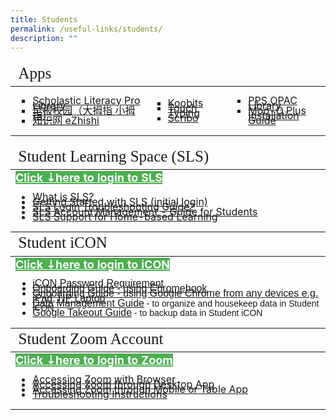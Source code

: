 ```yaml
---
title: Students
permalink: /useful-links/students/
description: ""
---
```

<table style="font-size:16px">
<thead>
	<tr><td colspan="3" style="font-family:impact; font-size:25px">Apps</td></tr>
	</thead>
	<tbody>
		<tr>
			<td style="border: solid 0px black">
				<ul>
					<li style="line-height:0.5; list-style-type: square"><a href="https://slz02.scholasticlearningzone.com/resources/dp-int/dist/#/login3/SGPDT3K" target="_blank">Scholastic Literacy Pro Library</a></li>
					<li style="line-height:0.5; list-style-type: square"><a href="https://zbschools.sg/" target="_blank">早报校园（大拇指 小拇指）</a></li>
					<li style="line-height:0.5; list-style-type: square"><a href="https://www.ezhishi.net/Contents/" target="_blank">知识网 eZhishi</a></li>
				</ul>
			</td>
			<td style="border: solid 0px black">
				<ul>
					<li style="line-height:0.5; list-style-type: square"><a href="https://member.koobits.com/" target="_blank">Koobits</a></li>
					<li style="line-height:0.5; list-style-type: square"><a href="http://www.mindclickonline.com/" target="_blank">Touch Typing</a></li>
					<li style="line-height:0.5; list-style-type: square"><a href="https://www.literatu.com" target="_blank">Scribo</a></li>
				</ul>
		</td>
		<td style="border: solid 0px black">
			<ul>
				<li style="line-height:0.5; list-style-type: square"><a href="https://schoolibrary.moe.edu.sg/punggolpri/cgi-bin/spydus.exe/MSGTRN/WPAC/HOME" target="_blank">PPS OPAC Library</a></li>
			<li style="line-height:0.5; list-style-type: square"><a href="https://plus.moo-o.com/" target="_blank">Moo-O Plus</a><br>	
					<a href="/files/Student/Moo_O/MooO_Student_Installation_Guide2020.pdf" target="_blank">Installation Guide</a></li>
			</ul>
				</td>
		</tr>
	</tbody>
	</table>
<table style="font-size:16px">
<thead>
	<tr><td style="font-family:impact; font-size:25px">Student Learning Space (SLS)</td></tr>
</thead>
<!--SLS-->
<tbody>
		<tr>
			<td style="border: solid 0px black"><a href="https://learning.moe.edu.sg/" target="_blank" style="font-weight:bold; font-size:18px; background-color: #4CAF50; color:white">Click ⇣here to login to SLS</a>
				<ul>
				<li style="line-height:0.5;"><a href="https://www.youtube.com/watch?v=eKIHRVWxYPI" target="_blank">What is SLS?</a></li>
				<li style="line-height:0.5;"><a href="/files/Student/SLS/Getting_Started_with_SLS.pdf" target="_blank">Getting Started with SLS (initial login)</a></li>
				<li style="line-height:0.5;"><a href="https://static.learning.moe.edu.sg/UserGuide/login-troubleshooting.html" target="_blank">SLS Login Troubleshooting Guide?</a></li>
				<li style="line-height:0.5;"><a href="http://shorturl.at/kuPV4" target="_blank">SLS Account Management - Guide for Students</a></li>
				<li style="line-height:0.5;"><a href="/files/Student/SLS/SLS_Support_for_HBL.pdf">SLS Support for Home-based Learning</a></li>
				</ul>
			</td>
		</tr>
</tbody>
<!--Student iCON-->
<thead>
	<tr><td style="font-family:impact; font-size:25px">Student iCON</td></tr>
</thead>
<tbody>
		<tr>
			<td style="border: solid 0px black"><a href="https://workspace.google.com/dashboard" target="_blank" style="font-weight:bold; font-size:18px; background-color: #4CAF50; color:white">Click ⇣here to login to iCON</a>
				<ul>
				<li style="line-height:0.5; font-family:arial; font-size:16px"><a href="https://drive.google.com/file/d/1GjW93FmNQh-KE_ZFXEla6WhfwilkJlPV/view?usp=sharing" target="_blank">iCON Password Requirement</a></li>
			<li style="line-height:0.5; font-family:arial; font-size:16px"><a href="https://drive.google.com/file/d/1xfODmtFNFVDerq98M8DEz0lOUSBk2-o0/view" target="_blank">Onboarding Guide - using Chromebook</a></li>
				<li style="line-height:0.5; font-family:arial; font-size:16px"><a href="https://drive.google.com/file/d/1kACPz5QDLl_LtL3YdZDgOwqEP7Tsju2g/view" target="_blank">Onboarding Guide - using Google Chrome from any devices e.g. iPad, HP Laptop</a></li>
					<li style="line-height:0.5; font-family:arial; font-size:16px"><a href="/files/Student/ICON/quick_guide_on_student_icon_data_management.pdf" target="_blank">Data Management Guide</a><span style="font-size:14px"> - to organize and housekeep data in Student iCON</span></li>
					<li style="line-height:0.5; font-family:arial; font-size:16px"><a href="/files/Student/ICON/google_takeout_guide_for_student_icon.pdf" target="_blank">Google Takeout Guide</a><span style="font-size:14px"> - to backup data in Student iCON</span></li>
				</ul>
			</td>
	</tr>
</tbody>
<!--Student Zoom-->
<thead>
	<tr><td style="font-family:impact; font-size:25px">Student Zoom Account</td></tr>
</thead>
<tbody>
		<tr>
			<td style="border: solid 0px black"><a href="https://students-edu-sg.zoom.us/" target="_blank" style="font-weight:bold; font-size:18px; background-color: #4CAF50; color:white">Click ⇣here to login to Zoom</a>
			<ul>
				<li style="line-height:0.5;"><a href="/files/Student/Zoom/Access_Zoom_Browser.pdf" target="_blank">Accessing Zoom with Browser</a></li>
			<li style="line-height:0.5;"><a href="/files/Student/Zoom/Access_Zoom_DesktopApp.pdf" target="_blank">Accessing Zoom through Desktop App</a></li>
			<li style="line-height:0.5;"><a href="/files/Student/Zoom/Access_Zoom_Mobile_TabletApp.pdf" target="_blank">Accessing Zoom through Mobile or Table App</a></li>
		<li style="line-height:0.5;"><a href="/files/Student/Zoom/Zoom_Troubleshooting.pdf" target="_blank">Troubleshooting Instructions</a></li></ul></td>
		</tr>
</tbody>
</table>